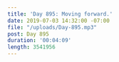 ```yaml
---
title: 'Day 895: Moving forward.'
date: 2019-07-03 14:32:00 -07:00
file: "/uploads/Day-895.mp3"
post: Day 895
duration: '00:04:09'
length: 3541956
---
```


